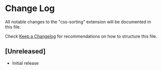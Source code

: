 # Change Log

All notable changes to the "css-sorting" extension will be documented in this file.

Check [Keep a Changelog](http://keepachangelog.com/) for recommendations on how to structure this file.

## [Unreleased]

- Initial release